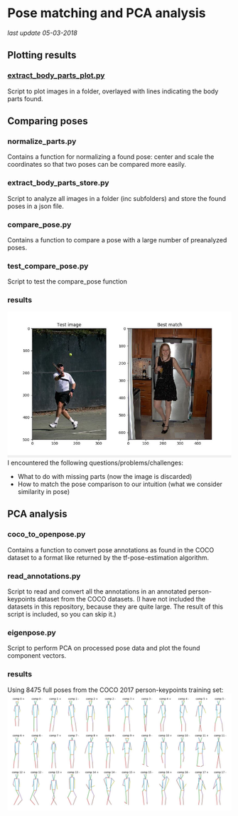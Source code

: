 # Pose matching and PCA analysis
*last update 05-03-2018*

## Plotting results
### [extract_body_parts_plot.py](src/extract_body_parts_plot.py)
Script to plot images in a folder, overlayed with lines indicating the body
parts found.

## Comparing poses
### normalize_parts.py
Contains a function for normalizing a found pose: center and scale the
coordinates so that two poses can be compared more easily.
### extract_body_parts_store.py
Script to analyze all images in a folder (inc subfolders) and store the
found poses in a json file.
### compare_pose.py
Contains a function to compare a pose with a large number of preanalyzed poses.
### test_compare_pose.py
Script to test the compare_pose function
### results
![Comparing two poses result](/results/pose_match.jpg)
I encountered the following questions/problems/challenges:
* What to do with missing parts (now the image is discarded)
* How to match the pose comparison to our intuition (what we consider similarity in pose)

## PCA analysis
### coco_to_openpose.py
Contains a function to convert pose annotations as found in the COCO dataset to
a format like returned by the tf-pose-estimation algorithm.
### read_annotations.py
Script to read and convert all the annotations in an annotated person-keypoints
dataset from the COCO datasets.
(I have not included the datasets in this repository, because they are quite
large. The result of this script is included, so you can skip it.)
### eigenpose.py
Script to perform PCA on processed pose data and plot the found component
vectors.
### results
Using 8475 full poses from the COCO 2017 person-keypoints training set:
![PCA analysis result](/results/eigenposes.jpg)
